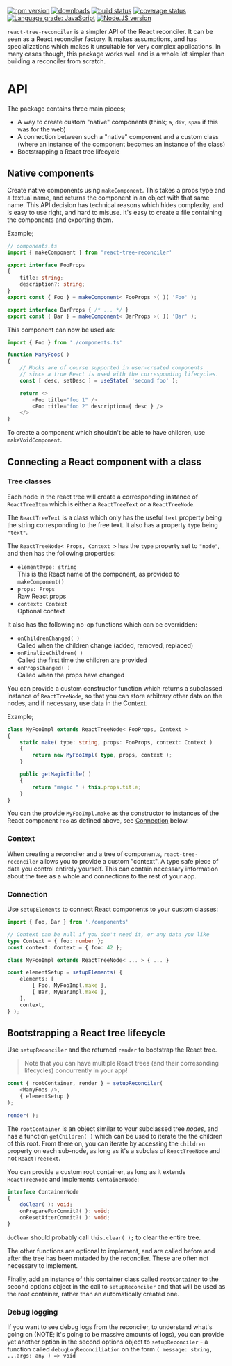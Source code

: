 [![npm version][npm-image]][npm-url]
[![downloads][downloads-image]][npm-url]
[![build status][build-image]][build-url]
[![coverage status][coverage-image]][coverage-url]
[![Language grade: JavaScript][lgtm-image]][lgtm-url]
[![Node.JS version][node-version]][node-url]


`react-tree-reconciler` is a simpler API of the React reconciler. It can be seen as a React reconciler factory. It makes assumptions, and has specializations which makes it unsuitable for very complex applications. In many cases though, this package works well and is a whole lot simpler than building a reconciler from scratch.


# API

The package contains three main pieces;

 * A way to create custom "native" components (think; `a`, `div`, `span` if this was for the web)
 * A connection between such a "native" component and a custom class (where an instance of the component becomes an instance of the class)
 * Bootstrapping a React tree lifecycle


## Native components

Create native components using `makeComponent`. This takes a props type and a textual name, and returns the component in an object with that same name. This API decision has technical reasons which hides complexity, and is easy to use right, and hard to misuse. It's easy to create a file containing the components and exporting them.

Example;

```ts
// components.ts
import { makeComponent } from 'react-tree-reconciler'

export interface FooProps
{
    title: string;
    description?: string;
}
export const { Foo } = makeComponent< FooProps >( )( 'Foo' );

export interface BarProps { /* ... */ }
export const { Bar } = makeComponent< BarProps >( )( 'Bar' );
```

This component can now be used as:

```ts
import { Foo } from './components.ts'

function ManyFoos( )
{
    // Hooks are of course supported in user-created components
    // since a true React is used with the corresponding lifecycles.
    const [ desc, setDesc ] = useState( 'second foo' );

    return <>
        <Foo title="foo 1" />
        <Foo title="foo 2" description={ desc } />
    </>
}
```

To create a component which shouldn't be able to have children, use `makeVoidComponent`.


## Connecting a React component with a class


### Tree classes

Each node in the react tree will create a corresponding instance of `ReactTreeItem` which is either a `ReactTreeText` or a `ReactTreeNode`.

The `ReactTreeText` is a class which only has the useful `text` property being the string corresponding to the free text. It also has a property `type` being `"text"`.

The `ReactTreeNode< Props, Context >` has the `type` property set to `"node"`, and then has the following properties:

 * `elementType: string`<br/>This is the React name of the component, as provided to `makeComponent()`
 * `props: Props`<br/>Raw React props
 * `context: Context`<br/>Optional context

It also has the following no-op functions which can be overridden:

 * `onChildrenChanged( )`<br/>Called when the children change (added, removed, replaced)
 * `onFinalizeChildren( )`<br/>Called the first time the children are provided
 * `onPropsChanged( )`<br/>Called when the props have changed

You can provide a custom constructor function which returns a subclassed instance of `ReactTreeNode`, so that you can store arbitrary other data on the nodes, and if necessary, use data in the Context.

Example;

```ts
class MyFooImpl extends ReactTreeNode< FooProps, Context >
{
	static make( type: string, props: FooProps, context: Context )
	{
		return new MyFooImpl( type, props, context );
	}

	public getMagicTitle( )
	{
		return "magic " + this.props.title;
	}
}
```

You can the provide `MyFooImpl.make` as the constructor to instances of the React component `Foo` as defined above, see [Connection](#connection) below.


### Context

When creating a reconciler and a tree of components, `react-tree-reconciler` allows you to provide a custom "context". A type safe piece of data you control entirely yourself. This can contain necessary information about the tree as a whole and connections to the rest of your app.


### Connection

Use `setupElements` to connect React components to your custom classes:

```ts
import { Foo, Bar } from './components'

// Context can be null if you don't need it, or any data you like
type Context = { foo: number };
const context: Context = { foo: 42 };

class MyFooImpl extends ReactTreeNode< ... > { ... }

const elementSetup = setupElements( {
    elements: [
        [ Foo, MyFooImpl.make ],
        [ Bar, MyBarImpl.make ],
    ],
    context,
} );
```


## Bootstrapping a React tree lifecycle

Use `setupReconciler` and the returned `render` to bootstrap the React tree.

> Note that you can have multiple React trees (and their corresonding lifecycles) concurrently in your app!

```ts
const { rootContainer, render } = setupReconciler(
    <ManyFoos />,
    { elementSetup }
);

render( );
```

The `rootContainer` is an object similar to your subclassed tree _nodes_, and has a function `getChildren( )` which can be used to iterate the the children of this root. From there on, you can iterate by accessing the `children` property on each sub-node, as long as it's a subclas of `ReactTreeNode` and not `ReactTreeText`.

You can provide a custom root container, as long as it extends `ReactTreeNode` and implements `ContainerNode`:

```ts
interface ContainerNode
{
    doClear( ): void;
    onPrepareForCommit?( ): void;
    onResetAfterCommit?( ): void;
}
```

`doClear` should probably call `this.clear( );` to clear the entire tree.

The other functions are optional to implement, and are called before and after the tree has been mutaded by the reconciler. These are often not necessary to implement.

Finally, add an instance of this container class called `rootContainer` to the second options object in the call to `setupReconciler` and that will be used as the root container, rather than an automatically created one.


### Debug logging

If you want to see debug logs from the reconciler, to understand what's going on (NOTE; it's going to be massive amounts of logs), you can provide yet another option in the second options object to `setupReconciler` - a function called `debugLogReconciliation` on the form `( message: string, ...args: any ) => void`



[npm-image]: https://img.shields.io/npm/v/react-tree-reconciler.svg
[npm-url]: https://npmjs.org/package/react-tree-reconciler
[downloads-image]: https://img.shields.io/npm/dm/react-tree-reconciler.svg
[build-image]: https://img.shields.io/github/workflow/status/grantila/react-tree-reconciler/Master.svg
[build-url]: https://github.com/grantila/react-tree-reconciler/actions?query=workflow%3AMaster
[coverage-image]: https://coveralls.io/repos/github/grantila/react-tree-reconciler/badge.svg?branch=master
[coverage-url]: https://coveralls.io/github/grantila/react-tree-reconciler?branch=master
[lgtm-image]: https://img.shields.io/lgtm/grade/javascript/g/grantila/react-tree-reconciler.svg?logo=lgtm&logoWidth=18
[lgtm-url]: https://lgtm.com/projects/g/grantila/react-tree-reconciler/context:javascript
[node-version]: https://img.shields.io/node/v/react-tree-reconciler
[node-url]: https://nodejs.org/en/
